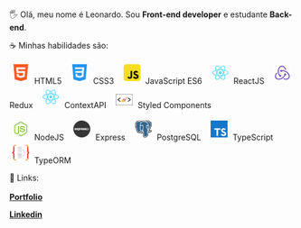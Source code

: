 <p align="left">
🖐 Olá, meu nome é Leonardo. Sou <strong>Front-end developer</strong> e
estudante <strong>Back-end</strong>.
</p>

<p align="justify">
☕️ Minhas habilidades são:
    

<img src="./html.png" alt="HTML" style="width: 30px; margin: 5px;"/> HTML5 &nbsp;
<img src="./css.png" alt="CSS" style="width: 30px; margin: 5px;"/> CSS3 &nbsp;
<img src="./js.webp" alt="JavaScript" style="width: 30px; margin: 5px;"/> JavaScript ES6 &nbsp;
<img src="./logo192.png" alt="react" style="width: 30px; margin: 5px;"/> ReactJS &nbsp;
<img src="./redux.png" alt="Redux" style="width: 30px; margin: 5px;"/> Redux &nbsp;
<img src="./logo192.png" alt="ContextAPI" style="width: 30px; margin: 5px;"/> ContextAPI &nbsp;
<img src="./stlyedc.png" alt="Styled Components" style="width: 30px; margin: 5px;"/> Styled Components &nbsp;
    
<img src="./jsicon.png" alt="Node" style="width: 30px; margin: 5px;"/> NodeJS &nbsp;
<img src="./express.png" alt="Express" style="width: 30px; margin: 5px;"/> Express &nbsp;
<img src="./postgresql.webp" alt="PostgreSQL" style="width: 30px; margin: 5px;"/> PostgreSQL &nbsp;
<img src="./tscript.webp" alt="TypeScript" style="width: 30px; margin: 5px;"/> TypeScript &nbsp;
<img src="./orm.png" alt="TypeORM" style="width: 30px; margin: 5px;"/> TypeORM &nbsp;

</p>


🔗 Links:
<br>
<a href="https://portifolio-marchioro.vercel.app/" alt="Portfolio">    
<strong>Portfolio</strong>
</a>

<a href="https://www.linkedin.com/in/leonardo-marchioro/" alt="Linkedin" >   
<strong alig>Linkedin</strong>    
</a>




